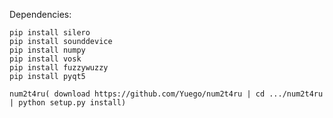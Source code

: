 Dependencies:
	
	pip install silero
	pip install sounddevice
	pip install numpy
	pip install vosk
	pip install fuzzywuzzy
	pip install pyqt5

	num2t4ru( download https://github.com/Yuego/num2t4ru | cd .../num2t4ru | python setup.py install)